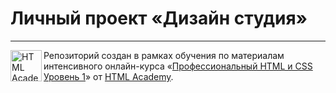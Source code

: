 ﻿# Личный проект «Дизайн студия»

---

<a href="https://htmlacademy.ru/intensive"><img align="left" width="50" height="50" alt="HTML Academy" src="https://up.htmlacademy.ru/static/img/intensive/htmlcss/logo-for-github.svg"></a>

Репозиторий создан в рамках обучения по материалам интенсивного онлайн-курса «[Профессиональный HTML и CSS Уровень 1](https://htmlacademy.ru/intensive)» от [HTML Academy](https://htmlacademy.ru).